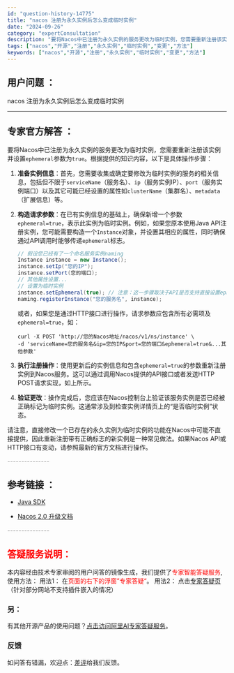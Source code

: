 ```yaml
---
id: "question-history-14775"
title: "nacos 注册为永久实例后怎么变成临时实例"
date: "2024-09-26"
category: "expertConsultation"
description: "要将Nacos中已注册为永久实例的服务更改为临时实例，您需要重新注册该实例并设置`ephemeral`参数为`true`。根据提供的知识内容，以下是具体操作步骤：1. **准备实例信息**：首先，您需要收集或确定要修改为临时实例的服务的相关信息，包括但不限于`serviceName`（服务名）、`i"
tags: ["nacos","开源","注册","永久实例","临时实例","变更","方法"]
keywords: ["nacos","开源","注册","永久实例","临时实例","变更","方法"]
---
```


## 用户问题 ： 
 nacos 注册为永久实例后怎么变成临时实例  

---------------
## 专家官方解答 ：

要将Nacos中已注册为永久实例的服务更改为临时实例，您需要重新注册该实例并设置`ephemeral`参数为`true`。根据提供的知识内容，以下是具体操作步骤：

1. **准备实例信息**：首先，您需要收集或确定要修改为临时实例的服务的相关信息，包括但不限于`serviceName`（服务名）、`ip`（服务实例IP）、`port`（服务实例端口）以及其它可能已经设置的属性如`clusterName`（集群名）、`metadata`（扩展信息）等。

2. **构造请求参数**：在已有实例信息的基础上，确保新增一个参数`ephemeral=true`，表示此实例为临时实例。例如，如果您原本使用Java API注册实例，您可能需要构造一个`Instance`对象，并设置其相应的属性，同时确保通过API调用时能够传递`ephemeral`标志。

    ```java
    // 假设您已经有了一个命名服务实例naming
    Instance instance = new Instance();
    instance.setIp("您的IP");
    instance.setPort(您的端口);
    // 其他属性设置...
    // 设置为临时实例
    instance.setEphemeral(true); // 注意：这一步骤取决于API是否支持直接设置ephemeral属性，实际中可能需调整
    naming.registerInstance("您的服务名", instance);
    ```

    或者，如果您是通过HTTP接口进行操作，请求参数应包含所有必需项及`ephemeral=true`，如：

    ```plain
    curl -X POST 'http://您的Nacos地址/nacos/v1/ns/instance' \
    -d 'serviceName=您的服务名&ip=您的IP&port=您的端口&ephemeral=true&...其他参数'
    ```

3. **执行注册操作**：使用更新后的实例信息和包含`ephemeral=true`的参数重新注册实例到Nacos服务。这可以通过调用Nacos提供的API接口或者发送HTTP POST请求实现，如上所示。

4. **验证更改**：操作完成后，您应该在Nacos控制台上验证该服务实例是否已经被正确标记为临时实例。这通常涉及到检查实例详情页上的“是否临时实例”状态。

请注意，直接修改一个已存在的永久实例为临时实例的功能在Nacos中可能不直接提供，因此重新注册带有正确标志的新实例是一种常见做法。如果Nacos API或HTTP接口有变动，请参照最新的官方文档进行操作。


<font color="#949494">---------------</font> 


## 参考链接 ：

* [Java SDK](https://nacos.io/docs/latest/guide/user/sdk)
 
 * [Nacos 2.0 升级文档](https://nacos.io/docs/latest/upgrading/200-upgrading)


 <font color="#949494">---------------</font> 
 


## <font color="#FF0000">答疑服务说明：</font> 

本内容经由技术专家审阅的用户问答的镜像生成，我们提供了<font color="#FF0000">专家智能答疑服务</font>,使用方法：
用法1： 在<font color="#FF0000">页面的右下的浮窗”专家答疑“</font>。
用法2： 点击[专家答疑页](https://answer.opensource.alibaba.com/docs/intro)（针对部分网站不支持插件嵌入的情况）
### 另：


有其他开源产品的使用问题？[点击访问阿里AI专家答疑服务](https://answer.opensource.alibaba.com/docs/intro)。
### 反馈
如问答有错漏，欢迎点：[差评](https://ai.nacos.io/user/feedbackByEnhancerGradePOJOID?enhancerGradePOJOId=14787)给我们反馈。
